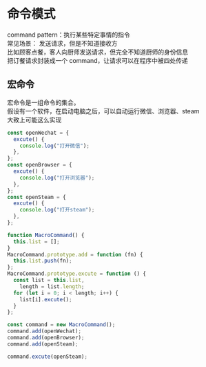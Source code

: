 # 命令模式

command pattern：执行某些特定事情的指令  
常见场景： 发送请求，但是不知道接收方  
比如顾客点餐，客人向厨师发送请求，但完全不知道厨师的身份信息  
把订餐请求封装成一个 command，让请求可以在程序中被四处传递

## 宏命令

宏命令是一组命令的集合。  
假设有一个软件，在启动电脑之后，可以自动运行微信、浏览器、steam  
大致上可能这么实现

```js
const openWechat = {
  excute() {
    console.log("打开微信");
  },
};
const openBrowser = {
  excute() {
    console.log("打开浏览器");
  },
};
const openSteam = {
  excute() {
    console.log("打开steam");
  },
};

function MacroCommand() {
  this.list = [];
}
MacroCommand.prototype.add = function (fn) {
  this.list.push(fn);
};
MacroCommand.prototype.excute = function () {
  const list = this.list,
    length = list.length;
  for (let i = 0; i < length; i++) {
    list[i].excute();
  }
};

const command = new MacroCommand();
command.add(openWechat);
command.add(openBrowser);
command.add(openSteam);

command.excute(openSteam);
```
